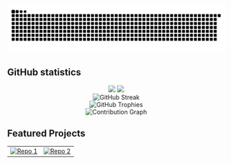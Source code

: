 
<!-- <div align="center">
  
[![Typing SVG](https://readme-typing-svg.herokuapp.com?font=Fira+Code&pause=1000&color=2E9EF7&center=true&vCenter=true&width=435&lines=Full+Stack+Developer;Open+Source+Enthusiast;Always+learning+new+things)](https://git.io/typing-svg)

![Profile Views](https://komarev.com/ghpvc/?username=endo-ava&color=blueviolet&style=flat-square)
[![GitHub followers](https://img.shields.io/github/followers/YOUR_USERNAME?label=Followers&style=social)](https://github.com/endo-ava)

</div> -->

<!--
**endo-ava/endo-ava** is a ✨ _special_ ✨ repository because its `README.md` (this file) appears on your GitHub profile.

Here are some ideas to get you started:

- 🔭 I’m currently working on ...
- 🌱 I’m currently learning ...
- 👯 I’m looking to collaborate on ...
- 🤔 I’m looking for help with ...
- 💬 Ask me about ...
- 📫 How to reach me: ...
- 😄 Pronouns: ...
- ⚡ Fun fact: ...
-->


<div align="center">
  <img src="https://raw.githubusercontent.com/endo-ava/endo-ava/output/github-contribution-grid-snake.svg" alt="Snake animation" />
</div>

## GitHub statistics

<div align="center">
  <img height="180em" src="https://github-readme-stats.vercel.app/api?username=endo-ava&show_icons=true&theme=tokyonight&include_all_commits=true&count_private=true"/>
  <img height="180em" src="https://github-readme-stats.vercel.app/api/top-langs/?username=endo-ava&layout=compact&langs_count=8&theme=tokyonight"/>
</div>

<div align="center">
  <img src="https://github-readme-streak-stats.herokuapp.com/?user=endo-ava&theme=tokyonight" alt="GitHub Streak"/>
</div>



<div align="center">
  <img src="https://github-profile-trophy.vercel.app/?username=endo-ava&theme=darkhub&no-frame=true&row=1&column=7" alt="GitHub Trophies"/>
</div>



<div align="center">
  <img src="https://github-readme-activity-graph.vercel.app/graph?username=endo-ava&theme=tokyo-night&hide_border=true" alt="Contribution Graph"/>
</div>


## Featured Projects

<table>
  <tr>
    <td valign="top">
      <a href="https://github.com/endo-ava/music-theory-app">
        <img src="https://github-readme-stats.vercel.app/api/pin/?username=endo-ava&repo=music-theory-app&theme=tokyonight" alt="Repo 1"/>
      </a>
    </td>
    <td valign="top">
       <a href="https://github.com/endo-ava/xenharmonic-voyager">
        <img src="https://github-readme-stats.vercel.app/api/pin/?username=endo-ava&repo=xenharmonic-voyager&theme=tokyonight" alt="Repo 2"/>
      </a>
    </td>
  </tr>
</table>

